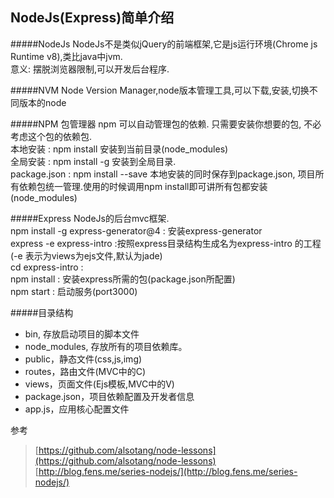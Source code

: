 ## NodeJs(Express)简单介绍

#####NodeJs
NodeJs不是类似jQuery的前端框架,它是js运行环境(Chrome js Runtime v8),类比java中jvm.<br/>
意义: 摆脱浏览器限制,可以开发后台程序.

#####NVM
Node Version Manager,node版本管理工具,可以下载,安装,切换不同版本的node

#####NPM
包管理器 npm 可以自动管理包的依赖. 只需要安装你想要的包, 不必考虑这个包的依赖包.<br/>
本地安装 : npm install <pkg> 安装到当前目录(node\_modules) <br/>
全局安装 : npm install -g <pkg> 安装到全局目录. <br/>
package.json :  npm install <pkg> --save 本地安装的同时保存到package.json, 项目所有依赖包统一管理.使用的时候调用npm install即可讲所有包都安装(node\_modules)

#####Express
NodeJs的后台mvc框架.<br/>
npm install -g express-generator@4 : 安装express-generator<br/>
express -e express-intro :按照express目录结构生成名为express-intro 的工程(-e 表示为views为ejs文件,默认为jade)<br/>
cd express-intro : <br/>
npm install : 安装express所需的包(package.json所配置)<br/>
npm start : 启动服务(port3000)

#####目录结构
- bin, 存放启动项目的脚本文件
- node\_modules, 存放所有的项目依赖库。
- public，静态文件(css,js,img)
- routes，路由文件(MVC中的C)
- views，页面文件(Ejs模板,MVC中的V)
- package.json，项目依赖配置及开发者信息
- app.js，应用核心配置文件



参考 <br/>
> [https://github.com/alsotang/node-lessons](https://github.com/alsotang/node-lessons) <br/>
> [http://blog.fens.me/series-nodejs/](http://blog.fens.me/series-nodejs/)